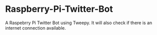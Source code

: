 # Raspberry-Pi-Twitter-Bot
A Raspebrry Pi Twitter Bot using Tweepy. It will also check if there is an internet connection available.
